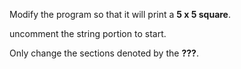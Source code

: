 Modify the program so that it will print a **5 x 5 square**.

uncomment the string portion to start. 

Only change the sections denoted by the **???**.